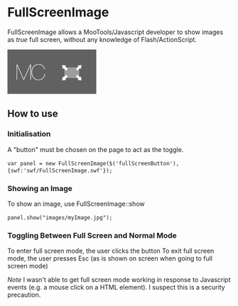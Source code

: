 FullScreenImage
===============

FullScreenImage allows a MooTools/Javascript developer to show images as _true_ full screen, without any knowledge of Flash/ActionScript.

![Screenshot](http://github.com/michalc/FullScreenImage/raw/master/Images/FullScreenImage.png)


How to use
----------

### Initialisation

A "button" must be chosen on the page to act as the toggle.

	var panel = new FullScreenImage($('fullScreenButton'), {swf:'swf/FullScreenImage.swf'});


### Showing an Image

To show an image, use FullScreenImage::show

	panel.show("images/myImage.jpg");


### Toggling Between Full Screen and Normal Mode

To enter full screen mode, the user clicks the button
To exit full screen mode, the user presses Esc (as is shown on screen when going to full screen mode)

*Note* I wasn't able to get full screen mode working in response to Javascript events (e.g. a mouse click on a HTML element). I suspect this is a security precaution.